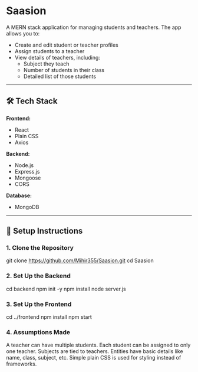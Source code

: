 # Saasion

A MERN stack application for managing students and teachers. The app allows you to:

- Create and edit student or teacher profiles
- Assign students to a teacher
- View details of teachers, including:
  - Subject they teach
  - Number of students in their class
  - Detailed list of those students

---

## 🛠 Tech Stack

**Frontend:**
- React
- Plain CSS
- Axios

**Backend:**
- Node.js
- Express.js
- Mongoose
- CORS

**Database:**
- MongoDB

---

## 🚀 Setup Instructions

### 1. Clone the Repository

git clone https://github.com/Mihir355/Saasion.git
cd Saasion

### 2. Set Up the Backend

cd backend
npm init -y
npm install
node server.js

### 3. Set Up the Frontend

cd ../frontend
npm install
npm start

### 4. Assumptions Made

A teacher can have multiple students.
Each student can be assigned to only one teacher.
Subjects are tied to teachers.
Entities have basic details like name, class, subject, etc.
Simple plain CSS is used for styling instead of frameworks.


